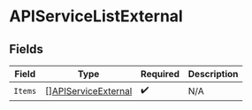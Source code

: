 # APIServiceListExternal


## Fields

| Field                                                             | Type                                                              | Required                                                          | Description                                                       |
| ----------------------------------------------------------------- | ----------------------------------------------------------------- | ----------------------------------------------------------------- | ----------------------------------------------------------------- |
| `Items`                                                           | [][APIServiceExternal](../../models/shared/apiserviceexternal.md) | :heavy_check_mark:                                                | N/A                                                               |